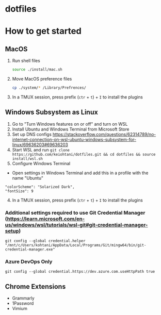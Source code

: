 # dotfiles

# How to get started

## MacOS

1. Run shell files

    ```bash
    source ./install/mac.sh
    ```

2. Move MacOS preference files

    ```bash
    cp ./system/* /Library/Prefrences/
    ```
    
3. In a TMUX session, press prefix (`ctr` + `t`) + `I` to install the plugins

## Windows Subsystem as Linux
1. Go to "Turn Windows features on or off" and turn on WSL
2. Install Ubuntu and Windows Terminal from Microsoft Store
3. Set up DNS configs https://stackoverflow.com/questions/62314789/no-internet-connection-on-wsl-ubuntu-windows-subsystem-for-linux/69636203#69636203
4. Start WSL and run 
`git clone https://github.com/keiohtani/dotfiles.git && cd dotfiles && source install/wsl.sh`
5. Configure Windows Terminal
- Open settings in Windows Terminal and add this in a profile with the name "Ubuntu"
```
"colorScheme": "Solarized Dark",
"fontSize": 9
```
4. In a TMUX session, press prefix (`ctr` + `t`) + `I` to install the plugins

### Additional settings required to use Git Credential Manager (https://learn.microsoft.com/en-us/windows/wsl/tutorials/wsl-git#git-credential-manager-setup)
`git config --global credential.helper "/mnt/c/Users/kohtani/AppData/Local/Programs/Git/mingw64/bin/git-credential-manager.exe"`

### Azure DevOps Only
`git config --global credential.https://dev.azure.com.useHttpPath true`

## Chrome Extensions

- Grammarly
- 1Password
- Vimium
